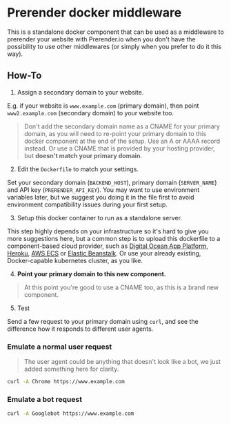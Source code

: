# Prerender docker middleware

This is a standalone docker component that can be used as a middleware to prerender your website with Prerender.io when you don't have the possibility to use other middlewares (or simply when you prefer to do it this way).

## How-To

1. Assign a secondary domain to your website.

E.g. if your website is `www.example.com` (primary domain), then point `www2.example.com` (secondary domain) to your website too.

> Don't add the secondary domain name as a CNAME for your primary domain, as you will need to re-point your primary domain to this docker component at the end of the setup. Use an A or AAAA record instead. Or use a CNAME that is provided by your hosting provider, but **doesn't match your primary domain**.

2. Edit the `Dockerfile` to match your settings.

Set your secondary domain (`BACKEND_HOST`), primary domain (`SERVER_NAME`) and API key (`PRERENDER_API_KEY`). You may want to use environment variables later, but we suggest you doing it in the file first to avoid environment compatibility issues during your first setup.

3. Setup this docker container to run as a standalone server.

This step highly depends on your infrastructure so it's hard to give you more suggestions here, but a common step is to upload this dockerfile to a component-based cloud provider, such as [Digital Ocean App Platform](https://docs.digitalocean.com/products/app-platform/languages-frameworks/docker/), [Heroku](https://devcenter.heroku.com/categories/deploying-with-docker), [AWS ECS](https://docs.aws.amazon.com/AmazonECS/latest/developerguide/getting-started.html) or [Elastic Beanstalk](https://docs.aws.amazon.com/elasticbeanstalk/latest/dg/create_deploy_docker.html). Or use your already existing, Docker-capable kubernetes cluster, as you like.

4. **Point your primary domain to this new component.**

> At this point you're good to use a CNAME too, as this is a brand new component.

5. Test

Send a few request to your primary domain using `curl`, and see the difference how it responds to different user agents.

### Emulate a normal user request

> The user agent could be anything that doesn't look like a bot, we just added something here for clarity.

```bash
curl -A Chrome https://www.example.com
```

### Emulate a bot request

```bash
curl -A Googlebot https://www.example.com
```
